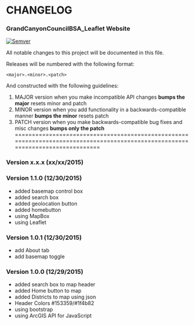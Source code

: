# CHANGELOG #
### GrandCanyonCouncilBSA_Leaflet Website ###


[![Semver](http://img.shields.io/SemVer/2.0.0.png)](http://semver.org/spec/v2.0.0.html)

All notable changes to this project will be documented in this file.

Releases will be numbered with the following format:

`<major>.<minor>.<patch>`

And constructed with the following guidelines:

1. MAJOR version when you make incompatible API changes **bumps the major** resets minor and patch
2. MINOR version when you add functionality in a backwards-compatible manner **bumps the minor** resets patch
3. PATCH version when you make backwards-compatible bug fixes and misc changes **bumps only the patch**
===============================================================================================================================

### Version x.x.x (xx/xx/2015)

### Version 1.1.0 (12/30/2015)

* added basemap control box
* added search box
* added geolocation button
* added homebutton
* using MapBox
* using Leaflet

### Version 1.0.1 (12/30/2015)

* add About tab
* add basemap toggle

### Version 1.0.0 (12/29/2015)

* added search box to map header
* added Home button to map
* added Districts to map using json
* Header Colors #153359/#1f4b82
* using bootstrap
* using ArcGIS API for JavaScript

